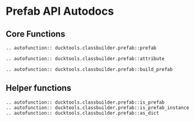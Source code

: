 # Prefab API Autodocs #

## Core Functions ##

```{eval-rst}
.. autofunction:: ducktools.classbuilder.prefab::prefab
```

```{eval-rst}
.. autofunction:: ducktools.classbuilder.prefab::attribute
```

```{eval-rst}
.. autofunction:: ducktools.classbuilder.prefab::build_prefab
```

## Helper functions ##

```{eval-rst}
.. autofunction:: ducktools.classbuilder.prefab::is_prefab
.. autofunction:: ducktools.classbuilder.prefab::is_prefab_instance
.. autofunction:: ducktools.classbuilder.prefab::as_dict
```
